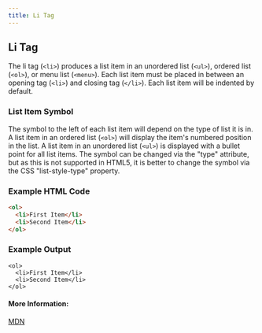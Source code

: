 ```yaml
---
title: Li Tag
---
```

## Li Tag 

The li tag (`<li>`) produces a list item in an unordered list (`<ul>`), ordered list (`<ol>`), or menu list (`<menu>`). Each list item must be placed in between an opening tag (`<li>`) and closing tag (`</li>`). Each list item will be indented by default.


### List Item Symbol
The symbol to the left of each list item will depend on the type of list it is in. A list item in an ordered list (`<ol>`) will display the item's numbered position in the list. A list item in an unordered list (`<ul>`) is displayed with a bullet point for all list items. The symbol can be changed via the "type" attribute, but as this is not supported in HTML5, it is better to change the symbol via the CSS "list-style-type" property.

### Example HTML Code
```html
<ol>
  <li>First Item</li>
  <li>Second Item</li>
</ol>
```

### Example Output
```
<ol>
  <li>First Item</li>
  <li>Second Item</li>
</ol>
```


#### More Information:
<a href='https://developer.mozilla.org/en-US/docs/Web/HTML/Element/li' target='_blank' rel='nofollow'>MDN</a>

